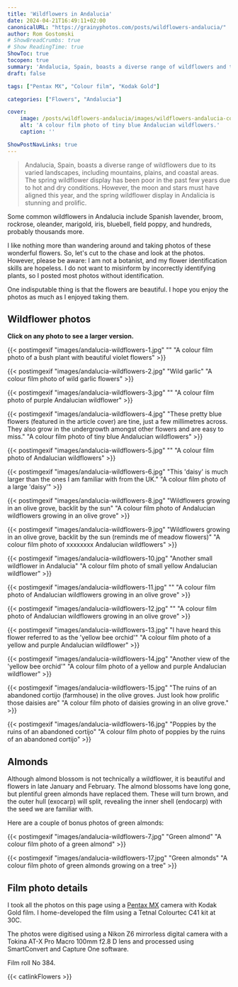 ```yaml
---
title: 'Wildflowers in Andalucia'
date: 2024-04-21T16:49:11+02:00
canonicalURL: "https://grainyphotos.com/posts/wildflowers-andalucia/"
author: Rom Gostomski
# ShowBreadCrumbs: true
# Show ReadingTime: true
ShowToc: true
tocopen: true
summary: 'Andalucia, Spain, boasts a diverse range of wildflowers and this year, the flowers have been exceptional because of the rain several weeks ago. See fifteen colour film photos of wildflowers in Andalucia...' # The summary appears as the Google description and also on the posts list page. If you also want it to appear on the page, use description instead of summary.
draft: false

tags: ["Pentax MX", "Colour film", "Kodak Gold"]

categories: ["Flowers", "Andalucia"]

cover:
    image: /posts/wildflowers-andalucia/images/wildflowers-andalucia-cover.jpg
    alt: 'A colour film photo of tiny blue Andalucian wildflowers.'
    caption: ''

ShowPostNavLinks: true
---
```

> Andalucia, Spain, boasts a diverse range of wildflowers due to its varied landscapes, including mountains, plains, and coastal areas. The spring wildflower display has been poor in the past few years due to hot and dry conditions. However, the moon and stars must have aligned this year, and the spring wildflower display in Andalicia is stunning and prolific.

Some common wildflowers in Andalucia include Spanish lavender, broom, rockrose, oleander, marigold, iris, bluebell, field poppy, and hundreds, probably thousands more.

I like nothing more than wandering around and taking photos of these wonderful flowers. So, let's cut to the chase and look at the photos. However, please be aware: I am not a botanist, and my flower identification skills are hopeless. I do not want to misinform by incorrectly identifying plants, so I posted most photos without identification.

One indisputable thing is that the flowers are beautiful. I hope you enjoy the photos as much as I enjoyed taking them.

## Wildflower photos

**Click on any photo to see a larger version.**

{{< postimgexif "images/andalucia-wildflowers-1.jpg" 
"" 
"A colour film photo of a bush plant with beautiful violet flowers" >}}

{{< postimgexif "images/andalucia-wildflowers-2.jpg" 
"Wild garlic" 
"A colour film photo of wild garlic flowers" >}}

{{< postimgexif "images/andalucia-wildflowers-3.jpg" 
"" 
"A colour film photo of purple Andalucian wildflower" >}}

{{< postimgexif "images/andalucia-wildflowers-4.jpg" 
"These pretty blue flowers (featured in the article cover) are tine, just a few millimetres across. They also grow in the undergrowth amongst other flowers and are easy to miss." 
"A colour film photo of tiny blue Andalucian wildflowers" >}}

{{< postimgexif "images/andalucia-wildflowers-5.jpg" 
"" 
"A colour film photo of Andalucian wildflowers" >}}

{{< postimgexif "images/andalucia-wildflowers-6.jpg" 
"This 'daisy' is much larger than the ones I am familiar with from the UK." 
"A colour film photo of a large 'daisy'" >}}

{{< postimgexif "images/andalucia-wildflowers-8.jpg" 
"Wildflowers growing in an olive grove, backlit by the sun" 
"A colour film photo of Andalucian wildflowers growing in an olive grove" >}}

{{< postimgexif "images/andalucia-wildflowers-9.jpg" 
"Wildflowers growing in an olive grove, backlit by the sun (reminds me of  meadow flowers)" 
"A colour film photo of xxxxxxxx Andalucian wildflowers" >}}

{{< postimgexif "images/andalucia-wildflowers-10.jpg" 
"Another small wildflower in Andalucia" 
"A colour film photo of small yellow Andalucian wildflower" >}}

{{< postimgexif "images/andalucia-wildflowers-11.jpg" 
"" 
"A colour film photo of Andalucian wildflowers growing in an olive grove" >}}

{{< postimgexif "images/andalucia-wildflowers-12.jpg" 
"" 
"A colour film photo of Andalucian wildflowers growing in an olive grove" >}}

{{< postimgexif "images/andalucia-wildflowers-13.jpg" 
"I have heard this flower referred to as the 'yellow bee orchid'" 
"A colour film photo of a yellow and purple Andalucian wildflower" >}}

{{< postimgexif "images/andalucia-wildflowers-14.jpg" 
"Another view of the 'yellow bee orchid'" 
"A colour film photo of a yellow and purple Andalucian wildflower" >}}

{{< postimgexif "images/andalucia-wildflowers-15.jpg" 
"The ruins of an abandoned cortijo (farmhouse) in the olive groves. Just look how prolific those daisies are" 
"A colour film photo of daisies growing in an olive grove." >}}

{{< postimgexif "images/andalucia-wildflowers-16.jpg" 
"Poppies by the ruins of an abandoned cortijo" 
"A colour film photo of poppies by the ruins of an abandoned cortijo" >}}

## Almonds

Although almond blossom is not technically a wildflower, it is beautiful and flowers in late January and February. The almond blossoms have long gone, but plentiful green almonds have replaced them. These will turn brown, and the outer hull (exocarp) will split, revealing the inner shell (endocarp) with the seed we are familiar with. 

Here are a couple of bonus photos of green almonds:

{{< postimgexif "images/andalucia-wildflowers-7.jpg" 
"Green almond" 
"A colour film photo of a green almond" >}}

{{< postimgexif "images/andalucia-wildflowers-17.jpg" 
"Green almonds" 
"A colour film photo of green almonds growing on a tree" >}}

## Film photo details

I took all the photos on this page using a [Pentax MX](/gear/cameras/pentax-mx/) camera with Kodak Gold film. I home-developed the film using a Tetnal Colourtec C41 kit at 30C.

The photos were digitised using a Nikon Z6 mirrorless digital camera with a Tokina AT-X Pro Macro 100mm f2.8 D lens and processed using SmartConvert and Capture One software.

Film roll No 384.

{{< catlinkFlowers >}}
